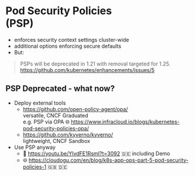 <!-- .slide: data-background-image="images/subtitle.jpg"  -->
# Pod Security Policies <br/>(PSP) 



* enforces security context settings cluster-wide 
* additional options enforcing secure defaults
* But:

> PSPs will be deprecated in 1.21 with removal targeted for 1.25.  
 <i class='fab fa-github'></i> https://github.com/kubernetes/enhancements/issues/5



## PSP Deprecated - what now?

* Deploy external tools
  * <i class='fab fa-github'></i> https://github.com/open-policy-agent/opa/  
     versatile, CNCF Graduated  
     e.g. PSP via OPA 🌐 https://www.infracloud.io/blogs/kubernetes-pod-security-policies-opa/
  * <i class='fab fa-github'></i> https://github.com/kyverno/kyverno/  
    lightweight, CNCF Sandbox
* Use PSP anyway
  * 🎥 https://youtu.be/YlvdFE1RsmI?t=3092 🇩🇪 including Demo
  * 🌐 https://cloudogu.com/en/blog/k8s-app-ops-part-5-pod-security-policies-1 🇬🇧 🇩🇪